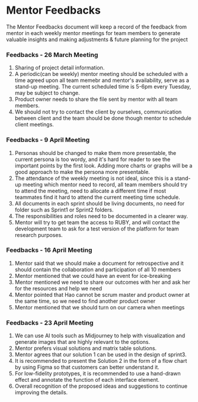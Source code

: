 # Mentor Feedbacks
The Mentor Feedbacks document will keep a record of the feedback from mentor in each weekly mentor meetings for team members to generate valuable insights and making adjustments & future planning for the project

### Feedbacks - 26 March Meeting
1. Sharing of project detail information.
2. A periodic(can be weekly) mentor meeting should be scheduled with a time agreed upon all team memebr and mentor's availability, serve as a stand-up meeting. The current scheduled time is 5-6pm every Tuesday, may be subject to change.
3. Product owner needs to share the file sent by mentor with all team members.
4. We should not try to contact the client by ourselves, communication between client and the team should be done though mentor to schedule client meetings.

### Feedbacks - 9 April Meeting
1. Personas should be changed to make them more presentable, the current persona is too wordy, and it's hard for reader to see the important points by the first look. Adding more charts or graphs will be a good approach to make the persona more presentable.
2. The attendance of the weekly meeting is not ideal, since this is a stand-up meeting which mentor need to record, all team members should try to attend the meeting, need to allocate a different time if most teammates find it hard to attend the current meeting time schedule.
3. All documents in each sprint should be living documents, no need for folder such as Sprint1 or Sprint2 folders.
4. The responsibilities and roles need to be documented in a clearer way.
5. Mentor will try to get team the access to RUBY, and will contact the development team to ask for a test version of the platform for team research purposes.

### Feedbacks - 16 April Meeting
1. Mentor said that we should make a document for retrospective and it should contain the collaboration and participation of all 10 members
2. Mentor mentioned that we could have an event for ice-breaking
3. Mentor mentioned we need to share our outcomes with her and ask her for the resources and help we need
4. Mentor pointed that Hao cannot be scrum master and product owner at the same time, so we need to find another product owner
5. Mentor mentioned that we should turn on our camera when meetings

### Feedbacks - 23 April Meeting
1. We can use AI tools such as Midjourney to help with visualization and generate images that are highly relevant to the options.
2. Mentor prefers visual solutions and matrix table solutions.
3. Mentor agrees that our solution 1 can be used in the design of sprint3.
4. It is recommended to present the Solution 2 in the form of a flow chart by using Figma so that customers can better understand it.
5. For low-fidelity prototypes, it is recommended to use a hand-drawn effect and annotate the function of each interface element.
6. Overall recognition of the proposed ideas and suggestions to continue improving the details.